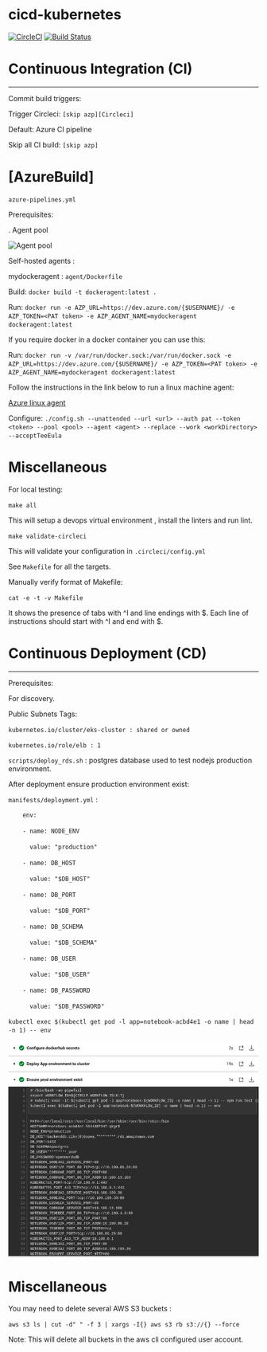# cicd-kubernetes
[![CircleCI](https://dl.circleci.com/status-badge/img/gh/oliviermbida/cicd-kubernetes/tree/master.svg?style=svg&circle-token=333c1cba50d11f15beb73b20cb25cf30b6c40d18)](https://dl.circleci.com/status-badge/redirect/gh/oliviermbida/cicd-kubernetes/tree/master)
[![Build Status](https://dev.azure.com/oliviermbida/azure-jetson-autopilot-cicd/_apis/build/status/oliviermbida.cicd-kubernetes?branchName=master)](https://dev.azure.com/oliviermbida/azure-jetson-autopilot-cicd/_build/latest?definitionId=3&branchName=master)

# Continuous Integration (CI)
-----------------------------------

Commit build triggers: 

Trigger Circleci: `[skip azp][Circleci]`

Default: Azure CI pipeline

Skip all CI build: `[skip azp]`

# [AzureBuild]

`azure-pipelines.yml`

Prerequisites:

 . Agent pool
 
![Agent pool](/docs/images/agent_pool.png)
 
Self-hosted agents :
 
 mydockeragent : `agent/Dockerfile`
 
Build: `docker build -t dockeragent:latest .`
  
Run: `docker run -e AZP_URL=https://dev.azure.com/{$USERNAME}/ -e AZP_TOKEN=<PAT token> -e AZP_AGENT_NAME=mydockeragent dockeragent:latest`
 
If you require docker in a docker container you can use this:
 
Run: `docker run -v /var/run/docker.sock:/var/run/docker.sock -e AZP_URL=https://dev.azure.com/{$USERNAME}/ -e AZP_TOKEN=<PAT token> -e AZP_AGENT_NAME=mydockeragent dockeragent:latest`
  
Follow the instructions in the link below to run a linux machine agent:
  
 [Azure linux agent](https://docs.microsoft.com/en-us/azure/devops/pipelines/agents/v2-linux?view=azure-devops)
  
Configure: `./config.sh --unattended --url <url> --auth pat --token <token> --pool <pool> --agent <agent> --replace --work <workDirectory> --acceptTeeEula`

# Miscellaneous

For local testing:

`make all`

This will setup a devops virtual environment , install the linters and run lint.

`make validate-circleci`

This will validate your configuration in `.circleci/config.yml`

See `Makefile` for all the targets.

Manually verify format of Makefile:

`cat -e -t -v Makefile`

It shows the presence of tabs with ^I and line endings with $.
Each line of instructions should start with ^I and end with $.

# Continuous Deployment (CD)
-----------------------------------

Prerequisites:

For discovery.

Public Subnets Tags:

`kubernetes.io/cluster/eks-cluster : shared or owned`

`kubernetes.io/role/elb : 1`

`scripts/deploy_rds.sh` : postgres database used to test nodejs production environment.

After deployment ensure production environment exist:

`manifests/deployment.yml` :

        env:
        
        - name: NODE_ENV
        
          value: "production"
          
        - name: DB_HOST
        
          value: "$DB_HOST"
          
        - name: DB_PORT
        
          value: "$DB_PORT"
          
        - name: DB_SCHEMA
        
          value: "$DB_SCHEMA"
          
        - name: DB_USER
        
          value: "$DB_USER"
          
        - name: DB_PASSWORD
        
          value: "$DB_PASSWORD"


`kubectl exec $(kubectl get pod -l app=notebook-acbd4e1 -o name | head -n 1) -- env`

![Envs inside pod](docs/images/Production_env_inside_pod.png)



# Miscellaneous

You may need to delete several AWS S3 buckets :

`aws s3 ls | cut -d" " -f 3 | xargs -I{} aws s3 rb s3://{} --force`

Note: This will delete all buckets in the aws cli configured user account.


